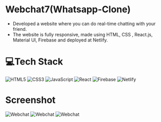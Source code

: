 # Webchat7(Whatsapp-Clone)
-  Developed a website where you can do real-time chatting with your friend. 
- The website is fully responsive, made using HTML, CSS , React.js, Material UI, Firebase and deployed at Netlify.

# 💻Tech Stack
  ![HTML5](https://img.shields.io/badge/html5-%23E34F26.svg?style=plastic&logo=html5&logoColor=white) 
  ![CSS3](https://img.shields.io/badge/css3-%231572B6.svg?style=plastic&logo=css3&logoColor=white) 
  ![JavaScript](https://img.shields.io/badge/javascript-%23323330.svg?style=plastic&logo=javascript&logoColor=%23F7DF1E) 
  ![React](https://img.shields.io/badge/react-%2320232a.svg?style=plastic&logo=react&logoColor=%2361DAFB) 
  ![Firebase](https://img.shields.io/badge/firebase-%2320232a.svg?style=plastic&logo=firebase&logoColor=yellow)
  ![Netlify](https://img.shields.io/badge/netlify-%23000000.svg?style=plastic&logo=netlify&logoColor=#00C7B7)
  
  
  # Screenshot
  ![Webchat](https://user-images.githubusercontent.com/55540307/210104081-e3ab9249-b5f2-4684-82c4-3555b57e715d.png)
  ![Webchat](https://user-images.githubusercontent.com/55540307/210104142-8d9b0476-b24e-4554-9714-97cea37ffea8.png)
  ![Webchat](https://user-images.githubusercontent.com/55540307/210104265-9b204c20-7388-40b6-b076-9c8fbf78ce1e.jpeg)

  
